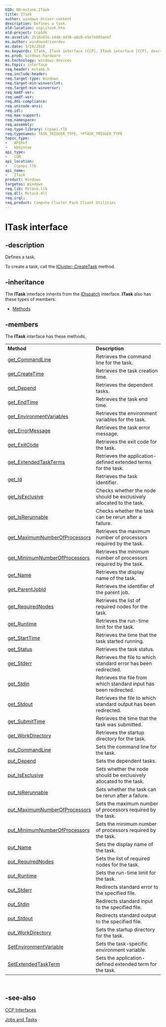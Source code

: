 ```yaml
---
UID: NN:mstask.ITask
title: ITask
author: windows-driver-content
description: Defines a task.
old-location: ccp\itask.htm
old-project: CcpSdk
ms.assetid: 3118a416-14d8-4d38-a8c8-e5e7e985aeef
ms.author: windowsdriverdev
ms.date: 3/28/2018
ms.keywords: ITask, ITask interface [CCP], ITask interface [CCP], described, ccp.itask, mstask/ITask
ms.prod: windows-hardware
ms.technology: windows-devices
ms.topic: interface
req.header: mstask.h
req.include-header: 
req.target-type: Windows
req.target-min-winverclnt: 
req.target-min-winversvr: 
req.kmdf-ver: 
req.umdf-ver: 
req.ddi-compliance: 
req.unicode-ansi: 
req.idl: 
req.max-support: 
req.namespace: 
req.assembly: 
req.type-library: Ccpapi.tlb
req.typenames: TASK_TRIGGER_TYPE, *PTASK_TRIGGER_TYPE
topic_type:
-	APIRef
-	kbSyntax
api_type:
-	COM
api_location:
-	Ccpapi.tlb
api_name:
-	ITask
product: Windows
targetos: Windows
req.lib: Mstask.lib
req.dll: Mstask.dll
req.irql: 
req.product: Compute Cluster Pack Client Utilities
---
```


# ITask interface


## -description


Defines a task.

To create a task, call the <a href="https://msdn.microsoft.com/6d5fd51e-cdc3-4f77-84f5-303b9d501596">ICluster::CreateTask</a> method.


## -inheritance

The <b xmlns:loc="http://microsoft.com/wdcml/l10n">ITask</b> interface inherits from the <a href="ebbff4bc-36b2-4861-9efa-ffa45e013eb5">IDispatch</a> interface. <b>ITask</b> also has these types of members:
<ul>
<li><a href="https://docs.microsoft.com/">Methods</a></li>
</ul>

## -members

The <b>ITask</b> interface has these methods.
<table class="members" id="memberListMethods">
<tr>
<th align="left" width="37%">Method</th>
<th align="left" width="63%">Description</th>
</tr>
<tr data="declared;">
<td align="left" width="37%">
<a href="https://msdn.microsoft.com/ee25dd75-dc28-4be4-b4cc-3a61ba1963ef">get_CommandLine</a>
</td>
<td align="left" width="63%">
Retrieves the command line for the task.

</td>
</tr>
<tr data="declared;">
<td align="left" width="37%">
<a href="https://msdn.microsoft.com/5d256f0d-5f5f-42b4-9806-6c94317be8dd">get_CreateTime</a>
</td>
<td align="left" width="63%">
Retrieves the task creation time.

</td>
</tr>
<tr data="declared;">
<td align="left" width="37%">
<a href="https://msdn.microsoft.com/796d3e48-3eb1-47ad-ba76-9fe394c4eba5">get_Depend</a>
</td>
<td align="left" width="63%">
Retrieves the dependent tasks.

</td>
</tr>
<tr data="declared;">
<td align="left" width="37%">
<a href="https://msdn.microsoft.com/1310b505-5b51-4578-adf3-2ad037b3a140">get_EndTime</a>
</td>
<td align="left" width="63%">
Retrieves the task end time.

</td>
</tr>
<tr data="declared;">
<td align="left" width="37%">
<a href="https://msdn.microsoft.com/b7ab0722-9a88-433a-8f4c-464ac841f4d5">get_EnvironmentVariables</a>
</td>
<td align="left" width="63%">
Retrieves the environment variables for the task.

</td>
</tr>
<tr data="declared;">
<td align="left" width="37%">
<a href="https://msdn.microsoft.com/5c22844f-358a-477f-9088-698eee01e7d9">get_ErrorMessage</a>
</td>
<td align="left" width="63%">
Retrieves the task error message.

</td>
</tr>
<tr data="declared;">
<td align="left" width="37%">
<a href="https://msdn.microsoft.com/9b91e865-25e6-4139-a1cf-b1d34d26783f">get_ExitCode</a>
</td>
<td align="left" width="63%">
Retrieves the exit code for the task.

</td>
</tr>
<tr data="declared;">
<td align="left" width="37%">
<a href="https://msdn.microsoft.com/a791681c-2ada-433e-8972-21af43374907">get_ExtendedTaskTerms</a>
</td>
<td align="left" width="63%">
Retrieves the application-defined extended terms for the task.

</td>
</tr>
<tr data="declared;">
<td align="left" width="37%">
<a href="https://msdn.microsoft.com/3766023e-fd2b-471c-98bc-c77c3f71da5d">get_Id</a>
</td>
<td align="left" width="63%">
Retrieves the task identifier.

</td>
</tr>
<tr data="declared;">
<td align="left" width="37%">
<a href="https://msdn.microsoft.com/5b4ea726-4f65-4793-a809-6000ce1d4eed">get_IsExclusive</a>
</td>
<td align="left" width="63%">
Checks whether the node should be exclusively allocated to the task.

</td>
</tr>
<tr data="declared;">
<td align="left" width="37%">
<a href="https://msdn.microsoft.com/caf813ef-c52b-4a72-8e2d-4cc4889df4fd">get_IsRerunnable</a>
</td>
<td align="left" width="63%">
Checks whether the task can be rerun after a failure.

</td>
</tr>
<tr data="declared;">
<td align="left" width="37%">
<a href="https://msdn.microsoft.com/baeadb9c-906d-4c0f-8993-5dcba922f11e">get_MaximumNumberOfProcessors</a>
</td>
<td align="left" width="63%">
Retrieves the maximum number of processors required by the task.

</td>
</tr>
<tr data="declared;">
<td align="left" width="37%">
<a href="https://msdn.microsoft.com/ff298b47-2a30-40db-b3dc-2e55d5cacae0">get_MinimumNumberOfProcessors</a>
</td>
<td align="left" width="63%">
Retrieves the minimum number of processors required by the task.

</td>
</tr>
<tr data="declared;">
<td align="left" width="37%">
<a href="https://msdn.microsoft.com/7c3bdff6-0ff5-4a5e-b5e1-5ccf6930f6ad">get_Name</a>
</td>
<td align="left" width="63%">
Retrieves the display name of the task.

</td>
</tr>
<tr data="declared;">
<td align="left" width="37%">
<a href="https://msdn.microsoft.com/2fedeb5b-9430-4ccd-8e7f-d4cdc8585c31">get_ParentJobId</a>
</td>
<td align="left" width="63%">
Retrieves the identifier of the parent job.

</td>
</tr>
<tr data="declared;">
<td align="left" width="37%">
<a href="https://msdn.microsoft.com/9c8ff00d-83dc-42bb-8c8f-ee075097e0ac">get_RequiredNodes</a>
</td>
<td align="left" width="63%">
Retrieves the list of required nodes for the task.

</td>
</tr>
<tr data="declared;">
<td align="left" width="37%">
<a href="https://msdn.microsoft.com/885f750a-d555-4e31-91de-ddb16e52a0bf">get_Runtime</a>
</td>
<td align="left" width="63%">
Retrieves the run-time limit for the task.

</td>
</tr>
<tr data="declared;">
<td align="left" width="37%">
<a href="https://msdn.microsoft.com/2d0c237f-c0ba-47fc-ac32-2b43cf03e74e">get_StartTime</a>
</td>
<td align="left" width="63%">
Retrieves the time that the task started running.

</td>
</tr>
<tr data="declared;">
<td align="left" width="37%">
<a href="https://msdn.microsoft.com/d5ee205f-09bc-4e96-9bfe-c805699b7716">get_Status</a>
</td>
<td align="left" width="63%">
Retrieves the task status.

</td>
</tr>
<tr data="declared;">
<td align="left" width="37%">
<a href="https://msdn.microsoft.com/b325300c-a5b2-419d-87db-eef96527830a">get_Stderr</a>
</td>
<td align="left" width="63%">
Retrieves the file to which standard error has been redirected.

</td>
</tr>
<tr data="declared;">
<td align="left" width="37%">
<a href="https://msdn.microsoft.com/e616c6a2-423f-4cfb-96ac-eab4fc4cea11">get_Stdin</a>
</td>
<td align="left" width="63%">
Retrieves the file from which standard input has been redirected.

</td>
</tr>
<tr data="declared;">
<td align="left" width="37%">
<a href="https://msdn.microsoft.com/79e5ee7a-b210-4090-93d0-82d74b1c0096">get_Stdout</a>
</td>
<td align="left" width="63%">
Retrieves the file to which standard output has been redirected.

</td>
</tr>
<tr data="declared;">
<td align="left" width="37%">
<a href="https://msdn.microsoft.com/d006b4f6-ced0-4c55-b9a8-eddce173da63">get_SubmitTime</a>
</td>
<td align="left" width="63%">
Retrieves the time that the task was submitted.

</td>
</tr>
<tr data="declared;">
<td align="left" width="37%">
<a href="https://msdn.microsoft.com/647e0431-f76f-4ce8-933a-563a9687b2e1">get_WorkDirectory</a>
</td>
<td align="left" width="63%">
Retrieves the startup directory for the task.

</td>
</tr>
<tr data="declared;">
<td align="left" width="37%">
<a href="https://msdn.microsoft.com/afd50341-940f-4970-a5b7-7ac9251a3eb0">put_CommandLine</a>
</td>
<td align="left" width="63%">
Sets the command line for the task.

</td>
</tr>
<tr data="declared;">
<td align="left" width="37%">
<a href="https://msdn.microsoft.com/ce8aa776-d40a-4a61-a320-224a605b45a1">put_Depend</a>
</td>
<td align="left" width="63%">
Sets the dependent tasks.

</td>
</tr>
<tr data="declared;">
<td align="left" width="37%">
<a href="https://msdn.microsoft.com/72737c55-c4c7-4493-b764-d946b41af091">put_IsExclusive</a>
</td>
<td align="left" width="63%">
Sets whether the node should be exclusively allocated to the task.

</td>
</tr>
<tr data="declared;">
<td align="left" width="37%">
<a href="https://msdn.microsoft.com/293f494a-e375-499c-9b46-925394b2762b">put_IsRerunnable</a>
</td>
<td align="left" width="63%">
Sets whether the task can be rerun after a failure.

</td>
</tr>
<tr data="declared;">
<td align="left" width="37%">
<a href="https://msdn.microsoft.com/4a4f884c-4789-4b93-8dd5-0ca28966eead">put_MaximumNumberOfProcessors</a>
</td>
<td align="left" width="63%">
Sets the maximum number of processors required by the task.

</td>
</tr>
<tr data="declared;">
<td align="left" width="37%">
<a href="https://msdn.microsoft.com/7b5b338e-52af-44a2-9828-a41e67602986">put_MinimumNumberOfProcessors</a>
</td>
<td align="left" width="63%">
Sets the minimum number of processors required by the task.

</td>
</tr>
<tr data="declared;">
<td align="left" width="37%">
<a href="https://msdn.microsoft.com/f223ebad-a4bc-4177-8ac5-5419390fbc31">put_Name</a>
</td>
<td align="left" width="63%">
Sets the display name of the task.

</td>
</tr>
<tr data="declared;">
<td align="left" width="37%">
<a href="https://msdn.microsoft.com/e2a05786-fa4f-4e0e-b30d-f2391b081d6c">put_RequiredNodes</a>
</td>
<td align="left" width="63%">
Sets the list of required nodes for the task.

</td>
</tr>
<tr data="declared;">
<td align="left" width="37%">
<a href="https://msdn.microsoft.com/78986f48-31ee-4699-b0a1-9877dfc4cfaa">put_Runtime</a>
</td>
<td align="left" width="63%">
Sets the run-time limit for the task.

</td>
</tr>
<tr data="declared;">
<td align="left" width="37%">
<a href="https://msdn.microsoft.com/6b80c4fc-ec41-44fc-887d-5663bebd7edb">put_Stderr</a>
</td>
<td align="left" width="63%">
Redirects standard error to the specified file.

</td>
</tr>
<tr data="declared;">
<td align="left" width="37%">
<a href="https://msdn.microsoft.com/f7fa3615-d6a9-4a73-bfbb-afe4035186d1">put_Stdin</a>
</td>
<td align="left" width="63%">
Redirects standard input to the specified file.

</td>
</tr>
<tr data="declared;">
<td align="left" width="37%">
<a href="https://msdn.microsoft.com/abeece55-2c5c-4335-b0ce-71cd9c432455">put_Stdout</a>
</td>
<td align="left" width="63%">
Redirects standard output to the specified file.

</td>
</tr>
<tr data="declared;">
<td align="left" width="37%">
<a href="https://msdn.microsoft.com/da34830b-62c0-484d-a20c-2800fd6dc05f">put_WorkDirectory</a>
</td>
<td align="left" width="63%">
Sets the startup directory for the task.

</td>
</tr>
<tr data="declared;">
<td align="left" width="37%">
<a href="https://msdn.microsoft.com/04bcb160-5e8b-4364-b80b-b90a84f7ee9c">SetEnvironmentVariable</a>
</td>
<td align="left" width="63%">
Sets the task-specific environment variable.

</td>
</tr>
<tr data="declared;">
<td align="left" width="37%">
<a href="https://msdn.microsoft.com/4edf71ac-2a13-4e00-b554-bf003a0476d1">SetExtendedTaskTerm</a>
</td>
<td align="left" width="63%">
Sets the application-defined extended term for the task.

</td>
</tr>
</table> 


## -see-also




<a href="https://msdn.microsoft.com/12ee3ff7-ea46-43a3-9ee8-4b04ed88ac0d">CCP Interfaces</a>



<a href="https://msdn.microsoft.com/973ac354-175b-4497-9b02-46b8f9feabc4">Jobs and Tasks</a>
 

 

